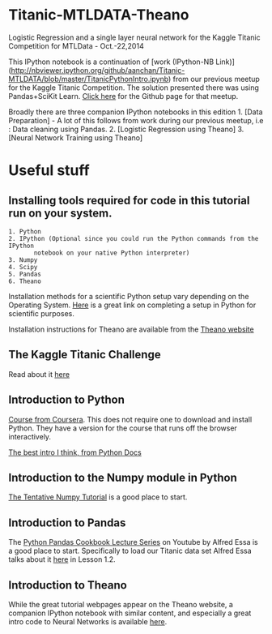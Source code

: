 Titanic-MTLDATA-Theano
======================

Logistic Regression and a single layer neural network for the Kaggle Titanic Competition for MTLData - Oct.-22,2014

This IPython notebook is a continuation of [work (IPython-NB Link)] (http://nbviewer.ipython.org/github/aanchan/Titanic-MTLDATA/blob/master/TitanicPythonIntro.ipynb) from our previous meetup for the Kaggle Titanic Competition. The solution presented there was using Pandas+SciKit Learn. [Click here](https://github.com/aanchan/Titanic-MTLDATA) for the Github page for that meetup.

Broadly there are three companion IPython notebooks in this edition
	1. [Data Preparation] - A lot of this follows from work during our previous meetup, i.e : Data cleaning using Pandas.
	2. [Logistic Regression using Theano]
	3. [Neural Network Training using Theano]

Useful stuff
====

Installing tools required for code in this tutorial run on your system.
----
	1. Python
	2. IPython (Optional since you could run the Python commands from the IPython 
	   	   notebook on your native Python interpreter)
	3. Numpy
	4. Scipy
	5. Pandas
	6. Theano 

Installation methods for a scientific Python setup vary depending on the Operating System. [Here](http://blog.yhathq.com/posts/setting-up-scientific-python.html) is a great link on completing a setup in Python for scientific purposes. 

Installation instructions for Theano are available from the [Theano website](http://deeplearning.net/software/theano/install.html)

The Kaggle Titanic Challenge
----
Read about it [here](https://www.kaggle.com/c/titanic-gettingStarted)

Introduction to Python
----
[Course from Coursera](https://www.coursera.org/course/interactivepython). This does not require one to download and install Python. They have a version for the course that runs off the browser interactively.

[The best intro I think, from Python Docs](https://docs.python.org/2/tutorial/introduction.html)

Introduction to the Numpy module in Python
----
[The Tentative Numpy Tutorial](http://wiki.scipy.org/Tentative_NumPy_Tutorial) is a good place to start.

Introduction to Pandas
---
The [Python Pandas Cookbook Lecture Series](http://www.youtube.com/playlist?list=PLyBBc46Y6aAz54aOUgKXXyTcEmpMisAq3) on Youtube by Alfred Essa is a good place to start. Specifically to load our Titanic data set Alfred Essa talks about it [here](https://www.youtube.com/watch?v=lhkchS9gSYk#t=545) in Lesson 1.2.

Introduction to Theano
---
While the great tutorial webpages appear on the Theano website, a companion IPython notebook with similar content, and especially a great intro code to Neural Networks is available [here](http://nbviewer.ipython.org/github/craffel/theano-tutorial/blob/master/Theano%20Tutorial.ipynb). 
